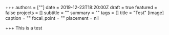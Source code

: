 +++
authors = [""]
date = 2019-12-23T18:20:00Z
draft = true
featured = false
projects = []
subtitle = ""
summary = ""
tags = []
title = "Test"
[image]
caption = ""
focal_point = ""
placement = nil

+++
This is a test 